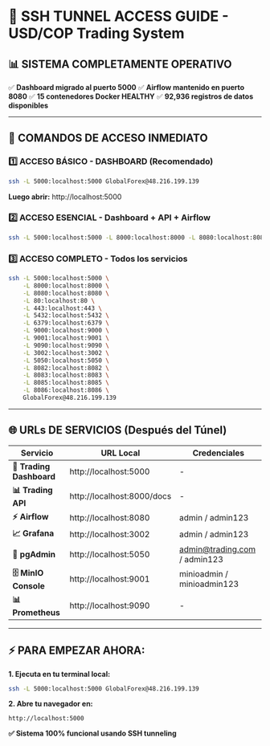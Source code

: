 # 🚀 SSH TUNNEL ACCESS GUIDE - USD/COP Trading System

## 📊 SISTEMA COMPLETAMENTE OPERATIVO

✅ **Dashboard migrado al puerto 5000**
✅ **Airflow mantenido en puerto 8080** 
✅ **15 contenedores Docker HEALTHY**
✅ **92,936 registros de datos disponibles**

---

## 🔧 COMANDOS DE ACCESO INMEDIATO

### 1️⃣ ACCESO BÁSICO - DASHBOARD (Recomendado)
```bash
ssh -L 5000:localhost:5000 GlobalForex@48.216.199.139
```
**Luego abrir:** http://localhost:5000

### 2️⃣ ACCESO ESENCIAL - Dashboard + API + Airflow
```bash
ssh -L 5000:localhost:5000 -L 8000:localhost:8000 -L 8080:localhost:8080 GlobalForex@48.216.199.139
```

### 3️⃣ ACCESO COMPLETO - Todos los servicios
```bash
ssh -L 5000:localhost:5000 \
    -L 8000:localhost:8000 \
    -L 8080:localhost:8080 \
    -L 80:localhost:80 \
    -L 443:localhost:443 \
    -L 5432:localhost:5432 \
    -L 6379:localhost:6379 \
    -L 9000:localhost:9000 \
    -L 9001:localhost:9001 \
    -L 9090:localhost:9090 \
    -L 3002:localhost:3002 \
    -L 5050:localhost:5050 \
    -L 8082:localhost:8082 \
    -L 8083:localhost:8083 \
    -L 8085:localhost:8085 \
    -L 8086:localhost:8086 \
    GlobalForex@48.216.199.139
```

---

## 🌐 URLs DE SERVICIOS (Después del Túnel)

| Servicio | URL Local | Credenciales |
|----------|-----------|--------------|
| **🎯 Trading Dashboard** | http://localhost:5000 | - |
| **📊 Trading API** | http://localhost:8000/docs | - |
| **⚡ Airflow** | http://localhost:8080 | admin / admin123 |
| **📈 Grafana** | http://localhost:3002 | admin / admin123 |
| **💾 pgAdmin** | http://localhost:5050 | admin@trading.com / admin123 |
| **🗄️ MinIO Console** | http://localhost:9001 | minioadmin / minioadmin123 |
| **📊 Prometheus** | http://localhost:9090 | - |

---

## ⚡ PARA EMPEZAR AHORA:

**1. Ejecuta en tu terminal local:**
```bash
ssh -L 5000:localhost:5000 GlobalForex@48.216.199.139
```

**2. Abre tu navegador en:**
```
http://localhost:5000
```

**✅ Sistema 100% funcional usando SSH tunneling**
